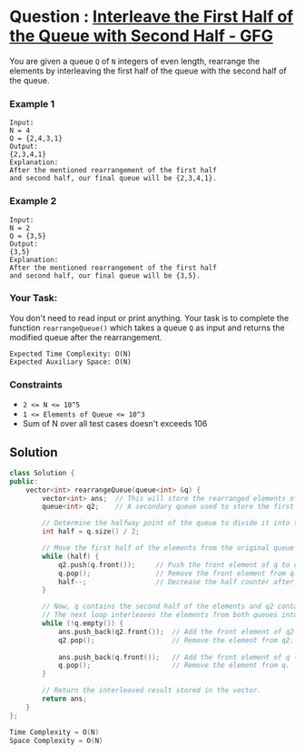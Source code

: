 # Question : [Interleave the First Half of the Queue with Second Half - GFG](https://www.geeksforgeeks.org/problems/interleave-the-first-half-of-the-queue-with-second-half/1)

You are given a queue `Q` of `N` integers of even length, rearrange the elements by interleaving the first half of the queue with the second half of the queue.

### Example 1

```
Input:
N = 4
Q = {2,4,3,1}
Output:
{2,3,4,1}
Explanation:
After the mentioned rearrangement of the first half
and second half, our final queue will be {2,3,4,1}.
```

### Example 2

```
Input:
N = 2
Q = {3,5}
Output:
{3,5}
Explanation:
After the mentioned rearrangement of the first half
and second half, our final queue will be {3,5}.
```

### Your Task:

You don't need to read input or print anything. Your task is to complete the function `rearrangeQueue()` which takes a queue `Q` as input and returns the modified queue after the rearrangement.

```
Expected Time Complexity: O(N)
Expected Auxiliary Space: O(N)
```

### Constraints

- `2 <= N <= 10^5`
- `1 <= Elements of Queue <= 10^3`
- Sum of N over all test cases doesn't exceeds 106

## Solution

```Cpp
class Solution {
public:
    vector<int> rearrangeQueue(queue<int> &q) {
        vector<int> ans;  // This will store the rearranged elements of the queue in interleaved fashion.
        queue<int> q2;    // A secondary queue used to store the first half of the original queue elements.

        // Determine the halfway point of the queue to divide it into two halves.
        int half = q.size() / 2;

        // Move the first half of the elements from the original queue (q) to the secondary queue (q2).
        while (half) {
            q2.push(q.front());     // Push the front element of q to q2.
            q.pop();                // Remove the front element from q.
            half--;                 // Decrease the half counter after transferring each element.
        }

        // Now, q contains the second half of the elements and q2 contains the first half.
        // The next loop interleaves the elements from both queues into the answer vector.
        while (!q.empty()) {
            ans.push_back(q2.front());  // Add the front element of q2 (from the first half) to the result.
            q2.pop();                   // Remove the element from q2.
            
            ans.push_back(q.front());   // Add the front element of q (from the second half) to the result.
            q.pop();                    // Remove the element from q.
        }

        // Return the interleaved result stored in the vector.
        return ans;  
    }
};

Time Complexity = O(N)
Space Complexity = O(N)
```